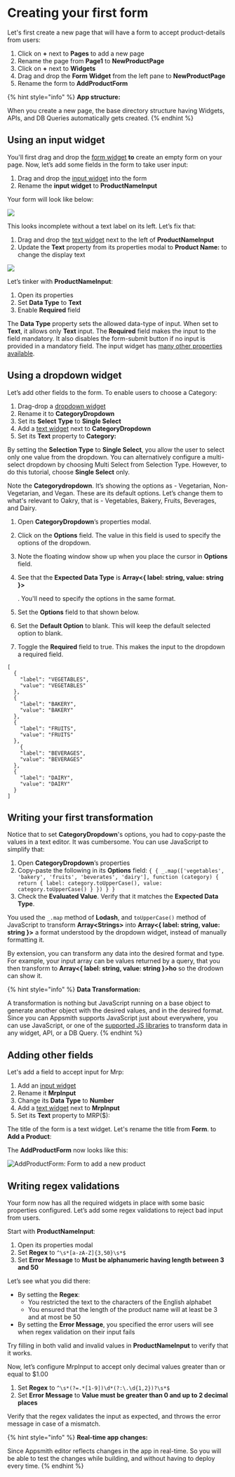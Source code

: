 # Creating your first form

Let's first create a new page that will have a form to accept product-details from users:

1. Click on **+** next to **Pages** to add a new page
2. Rename the page from **Page1** to **NewProductPage**
3. Click on **+** next to **Widgets**
4. Drag and drop the **Form** **Widget** from the left pane to **NewProductPage**
5. Rename the form to **AddProductForm**

{% hint style="info" %}
**App structure:**

When you create a new page, the base directory structure having Widgets, APIs, and DB Queries automatically gets created.
{% endhint %}

## Using an input widget

You'll first drag and drop the [form widget](https://docs.appsmith.com/widget-reference/form) **to** create an empty form on your page. Now, let’s add some fields in the form to take user input:

1. Drag and drop the [input widget](https://docs.appsmith.com/widget-reference/input) into the form
2. Rename the **input widget** to **ProductNameInput**

Your form will look like below:

![](https://lh3.googleusercontent.com/Tk7BK67XSWBJrxRbDT96FOdenI_3cIYAh-tqxDDURALgEwXM8xWCE2FbGK0nFXTA8rO67RW-SeZQx5Fl5pXjO-gGQbnlRS3xhXIfxgQnZQDer3P24M5GkuKL2I2BaeqhOfzidQ3_)

This looks incomplete without a text label on its left. Let’s fix that:

1. Drag and drop the [text widget](https://docs.appsmith.com/widget-reference/text) next to the left of **ProductNameInput**
2. Update the **Text** property from its properties modal to **Product Name:** to change the display text

![](https://lh4.googleusercontent.com/juoeTjj_IRV360wboG0iCuTIME0WgGhwhDHQ3RC6GwfKValSwb8oeYymHabyfO67wQKgyQ3o4gj-XOW3XVxN8P-N1_s5659GvUwVm60v66odwusqC9wBnuU3YANT9ZH4bdwY8JW-)

Let’s tinker with **ProductNameInput**:

1. Open its properties
2. Set **Data Type** to **Text** 
3. Enable **Required** field

The **Data Type** property sets the allowed data-type of input. When set to **Text**, it allows only **Text** input. The **Required** field makes the input to the field mandatory. It also disables the form-submit button if no input is provided in a mandatory field. The input widget has [many other properties available](https://docs.appsmith.com/widget-reference/input#properties).

## Using a dropdown widget

Let’s add other fields to the form. To enable users to choose a Category:

1. Drag-drop a [dropdown widget](https://docs.appsmith.com/widget-reference/dropdown)
2. Rename it to **CategoryDropdown**
3. Set its **Select** **Type** to **Single Select**
4. Add a [text widget](https://docs.appsmith.com/widget-reference/text) next to **CategoryDropdown** 
5. Set its **Text** property to **Category:**

By setting the **Selection Type** to **Single Select**, you allow the user to select only one value from the dropdown. You can alternatively configure a multi-select dropdown by choosing Multi Select from Selection Type. However, to do this tutorial, choose **Single Select** only.

Note the **Categorydropdown**. It’s showing the options as - Vegetarian, Non-Vegetarian, and Vegan. These are its default options. Let’s change them to what's relevant to Oakry, that is - Vegetables, Bakery, Fruits, Beverages, and Dairy.

1. Open **CategoryDropdown**’s properties modal.
2. Click on the **Options** field. The value in this field is used to specify the options of the dropdown.
3. Note the floating window show up when you place the cursor in **Options** field.
4. See that the **Expected Data Type** is **Array&lt;{ label: string, value: string }&gt;**

   . You'll need to specify the options in the same format.

5. Set the **Options** field to that shown below.
6. Set the **Default Option** to blank. This will keep the default selected option to blank.
7. Toggle the **Required** field to true. This makes the input to the dropdown a required field.

```text
[
  {
    "label": "VEGETABLES",
    "value": "VEGETABLES"
  },
  {
    "label": "BAKERY",
    "value": "BAKERY"
  },
  {
    "label": "FRUITS",
    "value": "FRUITS"
  },
    {
    "label": "BEVERAGES",
    "value": "BEVERAGES"
  },
  {
    "label": "DAIRY",
    "value": "DAIRY"
  }
]
```

## Writing your first transformation

Notice that to set **CategoryDropdown**'s options, you had to copy-paste the values in a text editor. It was cumbersome. You can use JavaScript to simplify that:

1. Open **CategoryDropdown**’s properties
2. Copy-paste the following in its **Options** field: `{ { _.map(['vegetables', 'bakery', 'fruits', 'beverates', 'dairy'], function (category) { return { label: category.toUpperCase(), value: category.toUpperCase() } }) } }`
3. Check the **Evaluated Value**. Verify that it matches the **Expected Data Type**.

You used the `_.map` method of **Lodash**, and `toUpperCase()` method of JavaScript to transform **Array&lt;Strings&gt;** into **Array&lt;{ label: string, value: string }&gt;** a format understood by the dropdown widget, instead of manually formatting it.

By extension, you can transform any data into the desired format and type. For example, your input array can be values returned by a query, that you then transform to **Array&lt;{ label: string, value: string }&gt;ho** so the drodown can show it.

{% hint style="info" %}
**Data Transformation:**

A transformation is nothing but JavaScript running on a base object to generate another object with the desired values, and in the desired format. Since you can Appsmith supports JavaScript just about everywhere, you can use JavaScript, or one of the [supported JS libraries](https://docs.appsmith.com/core-concepts/connecting-ui-and-logic/working-with-js-libraries#included-js-libraries) to transform data in any widget, API, or a DB Query.
{% endhint %}

## Adding other fields

Let's add a field to accept input for Mrp:

1. Add an [input widget](https://docs.appsmith.com/widget-reference/input)
2. Rename it **MrpInput**
3. Change its **Data Type** to **Number**
4. Add a [text widget](https://docs.appsmith.com/widget-reference/text) next to **MrpInput** 
5. Set its **Text** property to MRP\($\):

The title of the form is a text widget. Let's rename the title from **Form**. to **Add a Product**:

The **AddProductForm** now looks like this:

![AddProductForm: Form to add a new product](../../../.gitbook/assets/image%20%281%29%20%281%29%20%281%29%20%282%29%20%282%29%20%282%29%20%283%29.png)

## Writing regex validations

Your form now has all the required widgets in place with some basic properties configured. Let’s add some regex validations to reject bad input from users.

Start with **ProductNameInput**:

1. Open its properties modal 
2. Set **Regex** to `^\s*[a-zA-Z]{3,50}\s*$`
3. Set **Error Message** to **Must be alphanumeric having length between 3 and 50**

Let’s see what you did there:

* By setting the **Regex**: 
  * You restricted the text to the characters of the English alphabet
  * You ensured that the length of the product name will at least be 3 and at most be 50
* By setting the **Error Message**, you specified the error users will see when regex validation on their input fails

Try filling in both valid and invalid values in **ProductNameInput** to verify that it works.

Now, let’s configure MrpInput to accept only decimal values greater than or equal to $1.00

1. Set **Regex** to `^\s*(?=.*[1-9])\d*(?:\.\d{1,2})?\s*$`
2. Set **Error Message** to **Value must be greater than 0 and up to 2 decimal places**

Verify that the regex validates the input as expected, and throws the error message in case of a mismatch.

{% hint style="info" %}
**Real-time app changes:**

Since Appsmith editor reflects changes in the app in real-time. So you will be able to test the changes while building, and without having to deploy every time.
{% endhint %}

